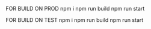 FOR BUILD ON PROD
npm i
npm run build
npm run start

FOR BUILD ON TEST
npm i
npm run build
npm run start
